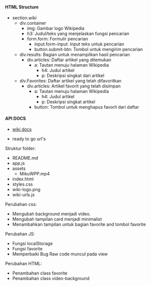 #### HTML Structure

- section.wiki
  - div.container
    - img: Gambar logo Wikipedia
    - h3: Judul/teks yang menjelaskan fungsi pencarian
    - form.form: Formulir pencarian
      - input.form-input: Input teks untuk pencarian
      - button.submit-btn: Tombol untuk mengirim pencarian
  - div.results: Bagian untuk menampilkan hasil pencarian
    - div.articles: Daftar artikel yang ditemukan
      - a: Tautan menuju halaman Wikipedia
        - h4: Judul artikel
        - p: Deskripsi singkat dari artikel
  - div.Favorites: Daftar artikel yang telah difavoritkan
    - div.articles: Artikel favorit yang telah disimpan
      - a: Tautan menuju halaman Wikipedia
        - h4: Judul artikel
        - p: Deskripsi singkat artikel
      - button: Tombol untuk menghapus favorit dari daftar
                       
#### API DOCS

- [wiki docs](https://www.mediawiki.org/wiki/API:Main_page)

- ready to go url's

Struktur folder:
- README.md
- app.js
- assets
    - MikuWPP.mp4
- index.html
- styles.css
- wiki-logo.png
- wiki-urls.js

Perubahan css:

- Mengubah background menjadi video.
- Mengubah tampilan card menjadi minimalist
- Menambahkan tampilan untuk bagian favorite and tombol favorite

Perubahan JS:

- Fungsi localStorage
- Fungsi favorite
- Memperbaiki Bug Raw code muncul pada view

Perubahan HTML:

- Penambahan class favorite
- Penambahan class video-background
